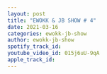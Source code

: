 ```yaml
---
layout: post
title: "EWOKK & JB SHOW # 4"
date: 2021-03-16
categories: ewokk-jb-show
author: ewokk-jb-show
spotify_track_id: 
youtube_video_id: 015j6uU-9qA
apple_track_id: 
---
```

